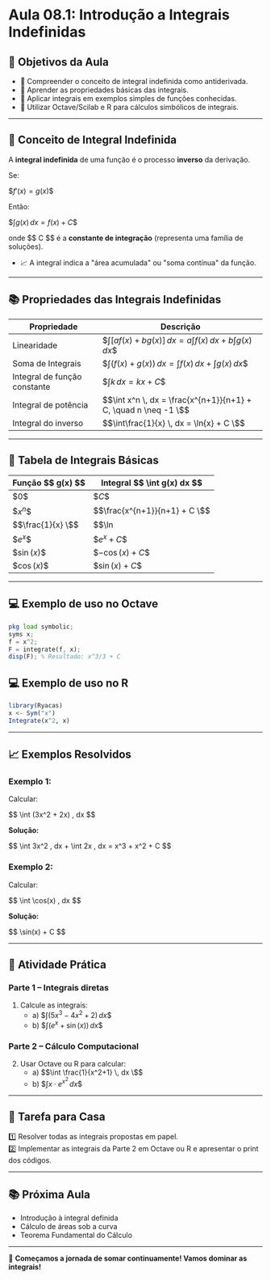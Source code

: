 # Aula 08.1: Introdução a Integrais Indefinidas

## 🎯 Objetivos da Aula

- 📌 Compreender o conceito de integral indefinida como antiderivada.
- 📌 Aprender as propriedades básicas das integrais.
- 📌 Aplicar integrais em exemplos simples de funções conhecidas.
- 📌 Utilizar Octave/Scilab e R para cálculos simbólicos de integrais.

---

## 🧠 Conceito de Integral Indefinida

A **integral indefinida** de uma função é o processo **inverso** da derivação.

Se:

\$$f'(x) = g(x) \$$

Então:

\$$\int g(x) \, dx = f(x) + C \$$

onde \$$ C \$$ é a **constante de integração** (representa uma família de soluções).

- 📈 A integral indica a "área acumulada" ou "soma contínua" da função.

---

## 📚 Propriedades das Integrais Indefinidas

| Propriedade                  | Descrição |
|-------------------------------|-----------|
| Linearidade                  | \$$\int [af(x) + bg(x)] \, dx = a \int f(x) \, dx + b \int g(x) \, dx \$$ |
| Soma de Integrais             | \$$\int (f(x) + g(x)) \, dx = \int f(x) \, dx + \int g(x) \, dx \$$ |
| Integral de função constante  | \$$\int k \, dx = kx + C \$$ |
| Integral de potência          | \$$\int x^n \, dx = \frac{x^{n+1}}{n+1} + C, \quad n \neq -1 \$$ |
| Integral do inverso           | \$$\int\frac{1}{x} \, dx = \ln{x} + C \$$ |

---

## 🧩 Tabela de Integrais Básicas

| Função \$$ g(x) \$$         | Integral \$$ \int g(x) dx \$$        |
|--------------------------|-------------------------------------|
| \$$0 \$$                  | \$$C \$$                           |
| \$$x^n \$$                | \$$\frac{x^{n+1}}{n+1} + C \$$       |
| \$$\frac{1}{x} \$$        | \$$\ln|x| + C \$$                   |
| \$$e^x \$$                | \$$e^x + C \$$                      |
| \$$\sin(x) \$$            | \$$-\cos(x) + C \$$                 |
| \$$\cos(x) \$$            | \$$\sin(x) + C \$$                  |

---

## 💻 Exemplo de uso no Octave

```octave
pkg load symbolic;
syms x;
f = x^2;
F = integrate(f, x);
disp(F); % Resultado: x^3/3 + C
```

## 💻 Exemplo de uso no R

```r
library(Ryacas)
x <- Sym("x")
Integrate(x^2, x)
```

---

## 📈 Exemplos Resolvidos

### Exemplo 1:
Calcular:

\$$ \int (3x^2 + 2x) \, dx \$$

**Solução:**

\$$ \int 3x^2 \, dx + \int 2x \, dx = x^3 + x^2 + C \$$

### Exemplo 2:
Calcular:

\$$ \int \cos(x) \, dx \$$

**Solução:**

\$$ \sin(x) + C \$$

---

## 🧠 Atividade Prática

### Parte 1 – Integrais diretas
1. Calcule as integrais:
   - a) \$$\int (5x^3 - 4x^2 + 2) \, dx \$$
   - b) \$$\int (e^x + \sin(x)) \, dx \$$

### Parte 2 – Cálculo Computacional
2. Usar Octave ou R para calcular:
   - a) \$$\int \frac{1}{x^2+1} \, dx \$$
   - b) \$$\int x \cdot e^{x^2} \, dx \$$

---

## 📌 Tarefa para Casa

1️⃣ Resolver todas as integrais propostas em papel.  
2️⃣ Implementar as integrais da Parte 2 em Octave ou R e apresentar o print dos códigos.

---

## 📚 Próxima Aula
- Introdução à integral definida
- Cálculo de áreas sob a curva
- Teorema Fundamental do Cálculo

---

🚀 **Começamos a jornada de somar continuamente! Vamos dominar as integrais!**

